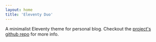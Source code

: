 ```yaml
---
layout: home
title: 'Eleventy Duo'
---
```


A minimalist Eleventy theme for personal blog. Checkout the [project's github repo](https://github.com/yinkakun/eleventy-duo) for more info.
